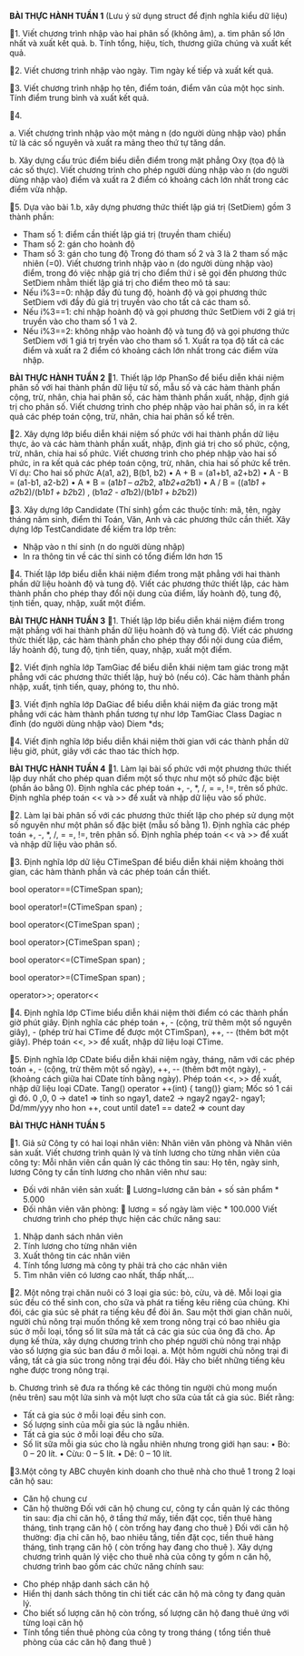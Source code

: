 **BÀI THỰC HÀNH TUẦN 1**
(Lưu ý sử dụng struct để định nghĩa kiểu dữ liệu)

📌1.	Viết chương trình nhập vào hai phân số (không âm), 
a.	tìm phân số lớn nhất và xuất kết quả.
b.	Tính tổng, hiệu, tích, thương giữa chúng và xuất kết quả.

📌2.	Viết chương trình nhập vào ngày. Tìm ngày kế tiếp và xuất kết quả.

📌3.	Viết chương trình nhập họ tên, điểm toán, điểm văn của một học sinh. Tính điểm trung bình và xuất kết quả.

📌4.	

a.	Viết chương trình nhập vào một mảng n (do người dùng nhập vào) phần tử là các số nguyên và xuất ra mảng theo thứ tự tăng dần.		

b.	Xây dựng cấu trúc điểm biểu diễn điểm trong mặt phẳng Oxy (tọa độ là các số thực). Viết chương trình cho phép người dùng nhập vào n (do người dùng nhập vào) điểm và xuất ra 2 điểm có khoảng cách lớn nhất trong các điểm vừa nhập.

📌5.	  Dựa vào bài 1.b, xây dựng phương thức thiết lập giá trị (SetDiem) gồm 3 thành phần:
-	Tham số 1: điểm cần thiết lập giá trị (truyền tham chiếu)
-	Tham số 2: gán cho hoành độ
-	Tham số 3: gán cho tung độ
Trong đó tham số 2 và 3 là 2 tham số mặc nhiên (=0). Viết chương trình nhập vào n (do người dùng nhập vào) điểm, trong đó việc nhập giá trị cho điểm thứ i sẽ gọi đến phương thức SetDiem nhằm thiết lập giá trị cho điểm theo mô tả sau:
-	Nếu i%3==0: nhập đầy đủ tung độ, hoành độ và gọi phương thức SetDiem với đầy đủ giá trị truyền vào cho tất cả các tham số. 
-	Nếu i%3==1: chỉ nhập hoành độ và gọi phương thức SetDiem với 2 giá trị truyền vào cho tham số 1 và 2.
-	Nếu i%3==2: không nhập vào hoành độ và tung độ và gọi phương thức SetDiem với 1 giá trị tryền vào cho tham số 1.
Xuất ra tọa độ tất cả các điểm và xuất ra 2 điểm có khoảng cách lớn nhất trong các điểm vừa nhập.

**BÀI THỰC HÀNH TUẦN 2**
📌1.	Thiết lập lớp PhanSo để biểu diễn khái niệm phân số với hai thành phần dữ liệu tử số, mẫu số và các hàm thành phần cộng, trừ, nhân, chia hai phân số, các hàm thành phần xuất, nhập, định giá trị cho phân số. Viết chương trình cho phép nhập vào hai phân số, in ra kết quả các phép toán cộng, trừ, nhân, chia hai phân số kể trên.

📌2.	Xây dựng lớp biểu diễn khái niệm số phức với hai thành phần dữ liệu thực, ảo và các hàm thành phần xuất, nhập, định giá trị cho số phức, cộng, trừ, nhân, chia hai số phức. Viết chương trình cho phép nhập vào hai số phức, in ra kết quả các phép toán cộng, trừ, nhân, chia hai số phức kể trên.
Ví dụ: Cho hai số phức A(a1, a2), B(b1, b2)
•	A + B = (a1+b1, a2+b2)
•	A - B = (a1-b1, a2-b2)
•	A * B = (a1*b1 – a2*b2, a1*b2+a2*b1)
•	A / B =  ((a1*b1 + a2*b2)/(b1*b1 + b2*b2) , (b1*a2 - a1*b2)/(b1*b1 + b2*b2))

📌3.	Xây dựng lớp Candidate (Thí sinh) gồm các thuộc tính: mã, tên, ngày tháng năm sinh, điểm thi Toán, Văn, Anh và các phương thức cần thiết.
Xây dựng lớp TestCandidate để kiểm tra lớp trên:
-	Nhập vào n thí sinh (n do người dùng nhập)
-	In ra thông tin về các thí sinh có tổng điểm lớn hơn 15

📌4.	Thiết lập lớp biểu diễn khái niệm điểm trong mặt phẳng với hai thành phần dữ liệu hoành độ và tung độ. Viết các phương thức thiết lập, các hàm thành phần cho phép thay đổi nội dung của điểm, lấy hoành độ, tung độ, tịnh tiến, quay, nhập, xuất một điểm.

**BÀI THỰC HÀNH TUẦN 3**
📌1.	Thiết lập lớp biểu diễn khái niệm điểm trong mặt phẳng với hai thành phần dữ liệu hoành độ và tung độ. Viết các phương thức thiết lập, các hàm thành phần cho phép thay đổi nội dung của điểm, lấy hoành độ, tung độ, tịnh tiến, quay, nhập, xuất một điểm.

📌2.	Viết định nghĩa lớp TamGiac để biểu diễn khái niệm tam giác trong mặt phẳng với các phương thức thiết lập, huỷ bỏ (nếu có). Các hàm thành phần nhập, xuất, tịnh tiến, quay, phóng to, thu nhỏ.

📌3.	Viết định nghĩa lớp DaGiac để biểu diễn khái niệm đa giác trong mặt phẳng với các hàm thành phần tương tự như lớp TamGiac
Class Dagiac
n đỉnh (do người dùng nhập vào)
Diem *ds;

📌4.	Viết định nghĩa lớp biểu diễn khái niệm thời gian với các thành phần dữ liệu giờ, phút, giây với các thao tác thích hợp.

**BÀI THỰC HÀNH TUẦN 4**
📌1.	Làm lại bài số phức với một phương thức thiết lập duy nhất cho phép quan điểm một số thực như một số phức đặc biệt (phần ảo bằng 0). Định nghĩa các phép toán +, -, *, /, = =, !=, trên số phức. Định nghĩa phép toán << và >> để xuất và nhập dữ liệu vào số phức.

📌2.	Làm lại bài phân số với các phương thức thiết lập cho phép sử dụng một số nguyên như một phân số đặc biệt (mẫu số bằng 1). Định nghĩa các phép toán +, -, *, /, = =, !=, trên phân số. Định nghĩa phép toán << và >> để xuất và nhập dữ liệu vào phân số.

📌3.	Định nghĩa lớp dữ liệu CTimeSpan để biểu diễn khái niệm khoảng thời gian, các hàm thành phần và các phép toán cần thiết. 

bool operator==(CTimeSpan span);

bool operator!=(CTimeSpan span) ;

bool operator<(CTimeSpan span) ;

bool operator>(CTimeSpan span) ;

bool operator<=(CTimeSpan span) ;

bool operator>=(CTimeSpan span) ;

operator>>; 
operator<<

📌4.	Định nghĩa lớp CTime biểu diễn khái niệm thời điểm có các thành phần giờ phút giây. Định nghĩa các phép toán +, - (cộng, trừ thêm một số nguyên giây), - (phép trừ hai CTime để được một CTimSpan), ++, -- (thêm bớt một giây). Phép toán <<, >> để xuất, nhập dữ liệu loại CTime. 

📌5.	Định nghĩa lớp CDate biểu diễn khái niệm ngày, tháng, năm với các phép toán +, - (cộng, trừ thêm một số ngày), ++, -- (thêm bớt một ngày), - (khoảng cách giữa hai CDate tính bằng ngày). Phép toán <<, >> để xuất, nhập dữ liệu loại CDate. 
Tang() operator ++(int) { tang()} giam;
Mốc só 1 cái gì đó. 0 ,0, 0 -> date1 => tinh so ngay1, date2 -> ngay2 ngay2- ngay1;
Dd/mm/yyy nho hon ++, cout until date1 == date2  => count day

**BÀI THỰC HÀNH TUẦN 5**

📌1.	Giả sử Công ty có hai loại nhân viên: Nhân viên văn phòng và Nhân viên sản xuất. Viết chương trình quản lý và tính lương cho từng nhân viên của công ty:
Mỗi nhân viên cần quản lý các thông tin sau: Họ tên, ngày sinh, lương
Công ty cần tính lương cho nhân viên như sau:
-	Đối với nhân viên sản xuất: 
	Lương=lương căn bản + số sản phẩm * 5.000
-	Đối nhân viên văn phòng: 
	lương = số ngày làm việc * 100.000
Viết chương trình cho phép thực hiện các chức năng sau:
1.	Nhập danh sách nhân viên
2.	Tính lương cho từng nhân viên
3.	Xuất thông tin các nhân viên
4.	Tính tổng lương mà công ty phải trả cho các nhân viên
5.	Tìm nhân viên có lương cao nhất, thấp nhất,…

📌2.	Một nông trại chăn nuôi có 3 loại gia súc: bò, cừu, và dê. Mỗi loại gia súc đều có thể sinh con, cho sữa và phát ra tiếng kêu riêng của chúng. Khi đói, các gia súc sẽ phát ra tiếng kêu để đòi ăn. Sau một thời gian chăn nuôi, người chủ nông trại muốn thống kê xem trong nông trại có bao nhiêu gia súc ở mỗi loại, tổng số lit sữa mà tất cả các gia súc của ông đã cho. 
Áp dụng kế thừa, xây dựng chương trình cho phép người chủ nông trại nhập vào số lượng gia súc ban đầu ở mỗi loại.
a. Một hôm người chủ nông trại đi vắng, tất cả gia súc trong nông trại đều đói. Hãy cho biết những tiếng kêu nghe được trong nông trại.

b. Chương trình sẽ đưa ra thống kê các thông tin người chủ mong muốn (nêu trên) sau một lứa sinh và một lượt cho sữa của tất cả gia súc. Biết rằng:
-    Tất cả gia súc ở mỗi loại đều sinh con.
-    Số lượng sinh của mỗi gia súc là ngẫu nhiên.
-    Tất cả gia súc ở mỗi loại đều cho sữa.
-    Số lit sữa mỗi gia súc cho là ngẫu nhiên nhưng trong giới hạn sau:
•   Bò: 0 – 20 lít.
•   Cừu: 0 – 5 lít.
•   Dê: 0 – 10 lít.

📌3.Một công ty ABC chuyên kinh doanh cho thuê nhà cho thuê 1 trong 2 loại căn hộ sau:
- 	Căn hộ chung cư
- 	Căn hộ thường
Đối với căn hộ chung cư, công ty cần quản lý các thông tin sau: địa chỉ căn hộ, ở tầng thứ mấy, tiền đặt cọc, tiền thuê hàng tháng, tình trạng căn hộ ( còn trống hay đang cho thuê ) 
Đối với căn hộ thường: địa chỉ căn hộ, bao nhiêu tầng, tiền đặt cọc, tiền thuê hàng tháng, tình trạng căn hộ ( còn trống hay đang cho thuê ).
Xây dựng chương trình quản lý việc cho thuê nhà của công ty gồm n căn hộ, chương trình bao gồm các chức năng chính sau:
+ Cho phép nhập danh sách căn hộ 
+ Hiển thị danh sách thông tin chi tiết các căn hộ mà công ty đang quản lý.
+ Cho biết số lượng căn hộ còn trống, số lượng căn hộ đang thuê ứng với từng loại căn hộ 
+ Tính tổng tiền thuê phòng của công ty trong tháng ( tổng tiền thuê phòng của các căn hộ đang thuê )
